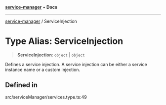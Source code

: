 [**service-manager**](../README.md) • **Docs**

---

[service-manager](../README.md) / ServiceInjection

# Type Alias: ServiceInjection

> **ServiceInjection**: `object` \| `object`

Defines a service injection. A service injection can be either a service instance name or a custom injection.

## Defined in

src/serviceManager/services.type.ts:49
